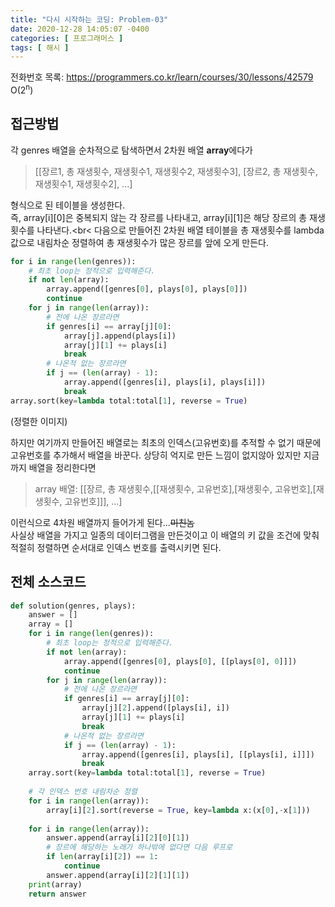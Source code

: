 ```yaml
---
title: "다시 시작하는 코딩: Problem-03"
date: 2020-12-28 14:05:07 -0400
categories: [ 프로그래머스 ]
tags: [ 해시 ]
---
```


전화번호 목록: https://programmers.co.kr/learn/courses/30/lessons/42579
O(2<sup>n</sup>)

접근방법
--------
각 genres 배열을 순차적으로 탐색하면서 2차원 배열 **array**에다가
> [[장르1, 총 재생횟수, 재생횟수1, 재생횟수2, 재생횟수3], [장르2, 총 재생횟수, 재생횟수1, 재생횟수2], ...]

형식으로 된 테이블을 생성한다.<br>
즉, array[i][0]은 중복되지 않는 각 장르를 나타내고,
array[i][1]은 해당 장르의 총 재생횟수를 나타낸다.<br<
다음으로 만들어진 2차원 배열 테이블을 총 재생횟수를 lambda 값으로 내림차순 정렬하여
총 재생횟수가 많은 장르를 앞에 오게 만든다.
```python
for i in range(len(genres)):
    # 최초 loop는 정적으로 입력해준다.
    if not len(array):
        array.append([genres[0], plays[0], plays[0]])
        continue
    for j in range(len(array)):
        # 전에 나온 장르라면
        if genres[i] == array[j][0]:
            array[j].append(plays[i])
            array[j][1] += plays[i]
            break
        # 나온적 없는 장르라면
        if j == (len(array) - 1):
            array.append([genres[i], plays[i], plays[i]])
            break
array.sort(key=lambda total:total[1], reverse = True)
```
(정렬한 이미지)

하지만 여기까지 만들어진 배열로는 최초의 인덱스(고유번호)를 추적할 수 없기 때문에 고유번호를 추가해서
배열을 바꾼다. 상당히 억지로 만든 느낌이 없지않아 있지만 지금까지 배열을 정리한다면
> array 배열: [[장르, 총 재생횟수,[[재생횟수, 고유번호],[재생횟수, 고유번호],[재생횟수, 고유번호]]], ...]

이런식으로 4차원 배열까지 들어가게 된다...~~미친놈~~<br>
사실상 배열을 가지고 일종의 데이터그램을 만든것이고 이 배열의 키 값을 조건에 맞춰 적절히 정렬하면 순서대로 인덱스 번호를 출력시키면 된다.

전체 소스코드
------
```python
def solution(genres, plays):
    answer = []
    array = []
    for i in range(len(genres)):
        # 최초 loop는 정적으로 입력해준다.
        if not len(array):
            array.append([genres[0], plays[0], [[plays[0], 0]]])
            continue
        for j in range(len(array)):
            # 전에 나온 장르라면
            if genres[i] == array[j][0]:
                array[j][2].append([plays[i], i])
                array[j][1] += plays[i]
                break
            # 나온적 없는 장르라면
            if j == (len(array) - 1):
                array.append([genres[i], plays[i], [[plays[i], i]]])
                break
    array.sort(key=lambda total:total[1], reverse = True)
    
    # 각 인덱스 번호 내림차순 정렬
    for i in range(len(array)):
        array[i][2].sort(reverse = True, key=lambda x:(x[0],-x[1]))
    
    for i in range(len(array)):
        answer.append(array[i][2][0][1])
        # 장르에 해당하는 노래가 하나밖에 없다면 다음 루프로
        if len(array[i][2]) == 1:
            continue
        answer.append(array[i][2][1][1])
    print(array)
    return answer
```
